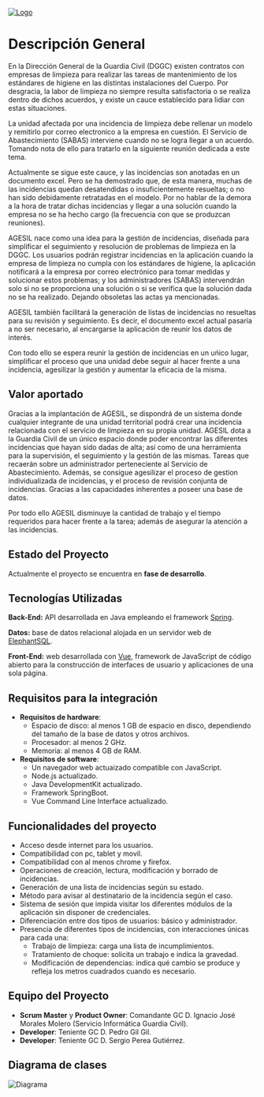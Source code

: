 [![Logo](https://git.institutomilitar.com/PedroggDIM/agesil/-/wikis/imagenes/Logo/LogoAgesil_M.png)](https://git.institutomilitar.com/PedroggDIM/agesil/-/wikis/imagenes/Logo/LogoAgesil.png)

# Descripción General

En la Dirección General de la Guardia Civil (DGGC) existen contratos con empresas de limpieza para realizar las tareas de mantenimiento de los estándares de higiene en las distintas instalaciones del Cuerpo. Por desgracia, la labor de limpieza no siempre resulta satisfactoria o se realiza dentro de dichos acuerdos, y existe un cauce establecido para lidiar con estas situaciones.

La unidad afectada por una incidencia de limpieza debe rellenar un modelo y remitirlo por correo electronico a la empresa en cuestión. El Servicio de Abastecimiento (SABAS) interviene cuando no se logra llegar a un acuerdo. Tomando nota de ello para tratarlo en la siguiente reunión dedicada a este tema.

Actualmente se sigue este cauce, y las incidencias son anotadas en un documento excel. Pero se ha demostrado que, de esta manera, muchas de las incidencias quedan desatendidas o insuficientemente resueltas; o no han sido debidamente retratadas en el modelo. Por no hablar de la demora a la hora de tratar dichas incidencias y llegar a una solución cuando la empresa no se ha hecho cargo (la frecuencia con que se produzcan reuniones).

AGESIL nace como una idea para la gestión de incidencias, diseñada para simplificar el seguimiento y resolución de problemas de limpieza en la DGGC. Los usuarios podrán registrar incidencias en la aplicación cuando la empresa de limpieza no cumpla con los estándares de higiene, la aplicación notificará a la empresa por correo electrónico para tomar medidas y solucionar estos problemas; y los administradores (SABAS) intervendrán solo si no se proporciona una solución o si se verifica que la solución dada no se ha realizado. Dejando obsoletas las actas ya mencionadas.

AGESIL también facilitará la generación de listas de incidencias no resueltas para su revisión y seguimiento. Es decir, el documento excel actual pasaría a no ser necesario, al encargarse la aplicación de reunir los datos de interés.

Con todo ello se espera reunir la gestión de incidencias en un uńico lugar, simplificar el proceso que una unidad debe seguir al hacer frente a una incidencia, agesilizar la gestión y aumentar la eficacia de la misma.

## Valor aportado

Gracias a la implantación de AGESIL, se dispondrá de un sistema donde cualquier integrante de una unidad territorial podrá crear una incidencia relacionada con el servicio de limpieza en su propia unidad.
AGESIL dota a la Guardia Civil de un único espacio donde poder encontrar las diferentes incidencias que hayan sido dadas de alta; así como de una herramienta para la supervisión, el seguimiento y la gestión de las mismas. Tareas que recaerán sobre un administrador perteneciente al Servicio de Abastecimiento.
Además, se consigue agesilizar el proceso de gestion individualizada de incidencias, y el proceso de revisión conjunta de incidencias. Gracias a las capacidades inherentes a poseer una base de datos.

Por todo ello AGESIL disminuye la cantidad de trabajo y el tiempo requeridos para hacer frente a la tarea; además de asegurar la atención a las incidencias.

## Estado del Proyecto

Actualmente el proyecto se encuentra en **fase de desarrollo**.

## Tecnologías Utilizadas
**Back-End:** API desarrollada en Java empleando el framework [Spring](https://docs.spring.io/spring-framework/reference/index.html).

**Datos:** base de datos relacional alojada en un servidor web de [ElephantSQL](https://www.elephantsql.com).

**Front-End:** web desarrollada con [Vue](https://vuejs.org/guide/introduction.html), framework de JavaScript de código abierto para la construcción de interfaces de usuario y aplicaciones de una sola página.

## Requisitos para la integración
* **Requisitos de hardware**:
    * Espacio de disco: al menos 1 GB de espacio en disco, dependiendo del tamaño de la base de datos y otros archivos.
    * Procesador: al menos 2 GHz.
    * Memoria: al menos 4 GB de RAM.
* **Requisitos de software**:
    * Un navegador web actuaizado compatible con JavaScript.
    * Node.js actualizado.
    * Java DevelopmentKit actualizado.
    * Framework SpringBoot.
    * Vue Command Line Interface actualizado.

## Funcionalidades del proyecto

- Acceso desde internet para los usuarios.
- Compatibilidad con pc, tablet y movil.
- Compatibilidad con al menos chrome y firefox.
- Operaciones de creación, lectura, modificación y borrado de incidencias.
- Generación de una lista de incidencias según su estado.
- Método para avisar al destinatario de la incidencia según el caso.
- Sistema de sesión que impida visitar los diferentes módulos de la aplicación sin disponer de credenciales.
- Diferenciación entre dos tipos de usuarios: básico y administrador.
- Presencia de diferentes tipos de incidencias, con interacciones únicas para cada una:
    + Trabajo de limpieza: carga una lista de incumplimientos.
    + Tratamiento de choque: solicita un trabajo e indica la gravedad.
    + Modificación de dependencias: indica qué cambio se produce y refleja los metros cuadrados cuando es necesario.

## Equipo del Proyecto
- **Scrum Master** y **Product Owner**: Comandante GC D. Ignacio José Morales Molero (Servicio Informática Guardia Civil).
- **Developer**: Teniente GC D. Pedro Gil Gil.
- **Developer**: Teniente GC D. Sergio Perea Gutiérrez.

## Diagrama de clases

![Diagrama](https://git.institutomilitar.com/PedroggDIM/agesil/-/wikis/imagenes/DiagramaClases.png)
